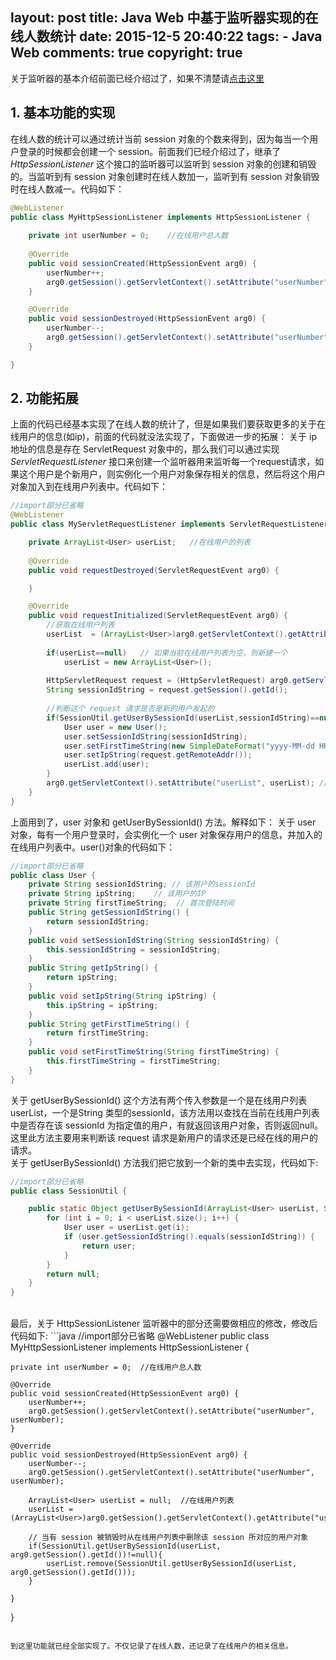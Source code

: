 layout: post
title: Java Web 中基于监听器实现的在线人数统计
date: 2015-12-5 20:40:22
tags: 
	- Java Web
comments: true
copyright: true
---
关于监听器的基本介绍前面已经介绍过了，如果不清楚请[点击这里](../../../../2015/12/05/listener-of-javaweb/)

## 1. 基本功能的实现
在线人数的统计可以通过统计当前 session 对象的个数来得到，因为每当一个用户登录的时候都会创建一个 session。前面我们已经介绍过了，继承了 *HttpSessionListener* 这个接口的监听器可以监听到 session 对象的创建和销毁的。当监听到有 session 对象创建时在线人数加一，监听到有 session 对象销毁时在线人数减一。代码如下：
```java
@WebListener
public class MyHttpSessionListener implements HttpSessionListener {
	
	private int userNumber = 0;    //在线用户总人数
	
	@Override
	public void sessionCreated(HttpSessionEvent arg0) {
		userNumber++;
		arg0.getSession().getServletContext().setAttribute("userNumber", userNumber);
	}

	@Override
	public void sessionDestroyed(HttpSessionEvent arg0) {
		userNumber--;
		arg0.getSession().getServletContext().setAttribute("userNumber", userNumber);
	}

}

```
<!--more-->

## 2. 功能拓展

上面的代码已经基本实现了在线人数的统计了，但是如果我们要获取更多的关于在线用户的信息(如ip)，前面的代码就没法实现了，下面做进一步的拓展：
关于 ip 地址的信息是存在 ServletRequest 对象中的，那么我们可以通过实现 *ServletRequestListener* 接口来创建一个监听器用来监听每一个request请求，如果这个用户是个新用户，则实例化一个用户对象保存相关的信息，然后将这个用户对象加入到在线用户列表中。代码如下：
``` java
//import部分已省略
@WebListener
public class MyServletRequestListener implements ServletRequestListener {

	private ArrayList<User> userList;   //在线用户的列表
	
	@Override
	public void requestDestroyed(ServletRequestEvent arg0) {

	}

	@Override
	public void requestInitialized(ServletRequestEvent arg0) {
		//获取在线用户列表
		userList  = (ArrayList<User>)arg0.getServletContext().getAttribute("userList");
		
		if(userList==null)   // 如果当前在线用户列表为空，则新建一个
			userList = new ArrayList<User>();
		
		HttpServletRequest request = (HttpServletRequest) arg0.getServletRequest();
		String sessionIdString = request.getSession().getId();
		
		//判断这个 request 请求是否是新的用户发起的
		if(SessionUtil.getUserBySessionId(userList,sessionIdString)==null){
			User user = new User();
			user.setSessionIdString(sessionIdString);
			user.setFirstTimeString(new SimpleDateFormat("yyyy-MM-dd HH:mm:ss").format(new Date()));
			user.setIpString(request.getRemoteAddr());
			userList.add(user);
		}
		arg0.getServletContext().setAttribute("userList", userList); //更新在线用户列表
	}
}
```

上面用到了，user 对象和 getUserBySessionId() 方法。解释如下：
关于 user 对象，每有一个用户登录时，会实例化一个 user 对象保存用户的信息，并加入的在线用户列表中。user()对象的代码如下：
```java
//import部分已省略
public class User {
	private String sessionIdString; // 该用户的sessionId
	private String ipString;    // 该用户的IP
	private String firstTimeString;  // 首次登陆时间
	public String getSessionIdString() {
		return sessionIdString;
	}
	public void setSessionIdString(String sessionIdString) {
		this.sessionIdString = sessionIdString;
	}
	public String getIpString() {
		return ipString;
	}
	public void setIpString(String ipString) {
		this.ipString = ipString;
	}
	public String getFirstTimeString() {
		return firstTimeString;
	}
	public void setFirstTimeString(String firstTimeString) {
		this.firstTimeString = firstTimeString;
	}
}
```
关于 getUserBySessionId() 这个方法有两个传入参数是一个是在线用户列表userList，一个是String 类型的sessionId，该方法用以查找在当前在线用户列表中是否存在该 sessionId 为指定值的用户，有就返回该用户对象，否则返回null。这里此方法主要用来判断该 request 请求是新用户的请求还是已经在线的用户的请求。      
关于 getUserBySessionId() 方法我们把它放到一个新的类中去实现，代码如下:
```java
//import部分已省略
public class SessionUtil {

	public static Object getUserBySessionId(ArrayList<User> userList, String sessionIdString) {
		for (int i = 0; i < userList.size(); i++) {
			User user = userList.get(i);
			if (user.getSessionIdString().equals(sessionIdString)) {
				return user;
			}
		}
		return null;
	}
}
```
</br>
最后，关于 HttpSessionListener 监听器中的部分还需要做相应的修改，修改后代码如下:
```java
//import部分已省略
@WebListener
public class MyHttpSessionListener implements HttpSessionListener {
	
	private int userNumber = 0;  //在线用户总人数
	
	@Override
	public void sessionCreated(HttpSessionEvent arg0) {
		userNumber++;
		arg0.getSession().getServletContext().setAttribute("userNumber", userNumber);
	}

	@Override
	public void sessionDestroyed(HttpSessionEvent arg0) {
		userNumber--;
		arg0.getSession().getServletContext().setAttribute("userNumber", userNumber);
		
		ArrayList<User> userList = null;  //在线用户列表
		userList = (ArrayList<User>)arg0.getSession().getServletContext().getAttribute("userList");
		
		// 当有 session 被销毁时从在线用户列表中删除该 session 所对应的用户对象
		if(SessionUtil.getUserBySessionId(userList, arg0.getSession().getId())!=null){
			userList.remove(SessionUtil.getUserBySessionId(userList, arg0.getSession().getId()));
		}
		
	}

}
```

到这里功能就已经全部实现了。不仅记录了在线人数，还记录了在线用户的相关信息。